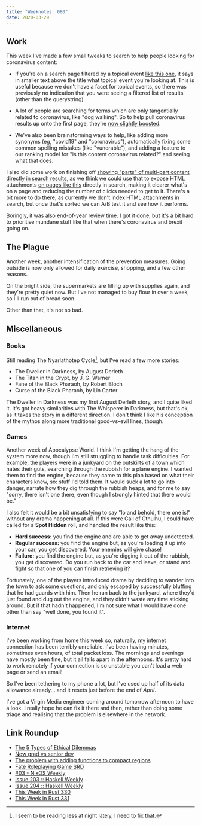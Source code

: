 ```yaml
---
title: "Weeknotes: 080"
date: 2020-03-29
---
```


## Work

This week I've made a few small tweaks to search to help people
looking for coronavirus content:

- If you're on a search page filtered by a topical event [like this
  one][], it says in smaller text above the title what topical event
  you're looking at.  This is useful because we don't have a facet for
  topical events, so there was previously no indication that you were
  seeing a filtered list of results (other than the querystring).

- A lot of people are searching for terms which are only tangentially
  related to coronavirus, like "dog walking".  So to help pull
  coronavirus results up onto the first page, they're [now slightly
  boosted][].

- We've also been brainstorming ways to help, like adding more
  synonyms (eg, "covid19" and "coronavirus"), automatically fixing
  some common spelling mistakes (like "vunerable"), and adding a
  feature to our ranking model for "is this content coronavirus
  related?" and seeing what that does.

I also did some work on finishing off [showing "parts" of multi-part
content directly in search results][], as we think we could use that
to expose HTML attachments [on pages like this][] directly in search,
making it clearer what's on a page and reducing the number of clicks
needed to get to it.  There's a bit more to do there, as currently we
don't index HTML attachments in search, but once that's sorted we can
A/B test it and see how it performs.

Boringly, it was also end-of-year review time.  I got it done, but
it's a bit hard to prioritise mundane stuff like that when there's
coronavirus and brexit going on.

[like this one]: https://www.gov.uk/search/news-and-communications?topical_events%5B%5D=coronavirus-covid-19-uk-government-response
[now slightly boosted]: https://github.com/alphagov/search-api/pull/2035
[showing "parts" of multi-part content directly in search results]: https://github.com/alphagov/finder-frontend/pull/1877
[on pages like this]: https://www.gov.uk/government/publications/guidance-to-employers-and-businesses-about-covid-19


## The Plague

Another week, another intensification of the prevention measures.
Going outside is now only allowed for daily exercise, shopping, and a
few other reasons.

On the bright side, the supermarkets are filling up with supplies
again, and they're pretty quiet now.  But I've not managed to buy
flour in over a week, so I'll run out of bread soon.

Other than that, it's not so bad.


## Miscellaneous

### Books

Still reading The Nyarlathotep Cycle[^reading], but I've read a few
more stories:

- The Dweller in Darkness, by August Derleth
- The Titan in the Crypt, by J. G. Warner
- Fane of the Black Pharaoh, by Robert Bloch
- Curse of the Black Pharaoh, by Lin Carter

[^reading]: I seem to be reading less at night lately, I need to fix that.

The Dweller in Darkness was my first August Derleth story, and I quite
liked it.  It's got heavy similarities with The Whisperer in Darkness,
but that's ok, as it takes the story in a different direction.  I
don't think I like his conception of the mythos along more traditional
good-vs-evil lines, though.

### Games

Another week of Apocalypse World.  I think I'm getting the hang of the
system more now, though I'm still struggling to handle task
difficulties.  For example, the players were in a junkyard on the
outskirts of a town which hates their guts, searching through the
rubbish for a plane engine.  I wanted them to find the engine, because
they came to this plan based on what their characters knew, so: stuff
I'd told them.  It would suck a lot to go into danger, narrate how
they dig through the rubbish heaps, and for me to say "sorry, there
isn't one there, even though I strongly hinted that there would be."

I also felt it would be a bit unsatisfying to say "lo and behold,
there one is!" without any drama happening at all.  If this were Call
of Cthulhu, I could have called for a **Spot Hidden** roll, and
handled the result like this:

- **Hard success:** you find the engine and are able to get away
  undetected.
- **Regular success:** you find the engine but, as you're loading it
  up into your car, you get discovered.  Your enemies will give chase!
- **Failure:** you find the engine but, as you're digging it out of
  the rubbish, you get discovered.  Do you run back to the car and
  leave, or stand and fight so that one of you can finish retrieving
  it?

Fortunately, one of the players introduced drama by deciding to wander
into the town to ask some questions, and only escaped by successfully
bluffing that he had guards with him.  Then he ran back to the
junkyard, where they'd just found and dug out the engine, and they
didn't waste any time sticking around.  But if that hadn't happened,
I'm not sure what I would have done other than say "well done, you
found it".

### Internet

I've been working from home this week so, naturally, my internet
connection has been terribly unreliable.  I've been having minutes,
sometimes even hours, of total packet loss.  The mornings and evenings
have mostly been fine, but it all falls apart in the afternoons.  It's
pretty hard to work remotely if your connection is so unstable you
can't load a web page or send an email!

So I've been tethering to my phone a lot, but I've used up half of its
data allowance already... and it resets just before the end of
*April*.

I've got a Virgin Media engineer coming around tomorrow afternoon to
have a look.  I really hope he can fix it there and then, rather than
doing some triage and realising that the problem is elsewhere in the
network.


## Link Roundup

- [The 5 Types of Ethical Dilemmas](http://goblinpunch.blogspot.com/2015/07/the-5-types-of-ethical-dilemmas.html)
- [New grad vs senior dev](https://ericlippert.com/2020/03/27/new-grad-vs-senior-dev/)
- [The problem with adding functions to compact regions](http://www.well-typed.com/blog/2020/03/functions-in-compact-regions/)
- [Fate Roleplaying Game SRD](https://fate-srd.com/)
- [#03 - NixOS Weekly](https://weekly.nixos.org/2020/03-nixos-weekly-2020-03.html)
- [Issue 203 :: Haskell Weekly](https://haskellweekly.news/issue/203.html)
- [Issue 204 :: Haskell Weekly](https://haskellweekly.news/issue/204.html)
- [This Week in Rust 330](https://this-week-in-rust.org/blog/2020/03/17/this-week-in-rust-330/)
- [This Week in Rust 331](https://this-week-in-rust.org/blog/2020/03/24/this-week-in-rust-331/)
